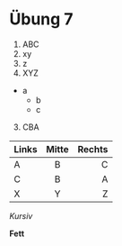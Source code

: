 # Übung 7 

1. ABC
  1. xy
  2. z
2. XYZ
  * a
    * b
    * c
3. CBA



|Links| Mitte  | Rechts |
| :------------ |:---------------:| -----:|
| A    | B | C |
| C      | B        |  A |
| X | Y     |   Z |

*Kursiv*

**Fett**
